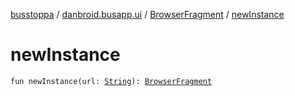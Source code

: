 [busstoppa](../../index.md) / [danbroid.busapp.ui](../index.md) / [BrowserFragment](index.md) / [newInstance](./new-instance.md)

# newInstance

`fun newInstance(url: `[`String`](https://kotlinlang.org/api/latest/jvm/stdlib/kotlin/-string/index.html)`): `[`BrowserFragment`](index.md)